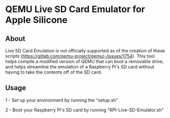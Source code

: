 # QEMU Live SD Card Emulator for Apple Silicone

## About

Live SD Card Emulation is not officially supported as of the creation of these scripts (https://gitlab.com/qemu-project/qemu/-/issues/1754). This tool helps compile a modified version of QEMU that can boot a removable drive, and helps streamline the emulation of a Raspberry Pi's SD card without having to take the contents off of the SD card.

## Usage

1 - Set up your environment by running the "setup.sh"

2 - Boot your Raspberry Pi's SD card by running "RPI-Live-SD-Emulator.sh"
